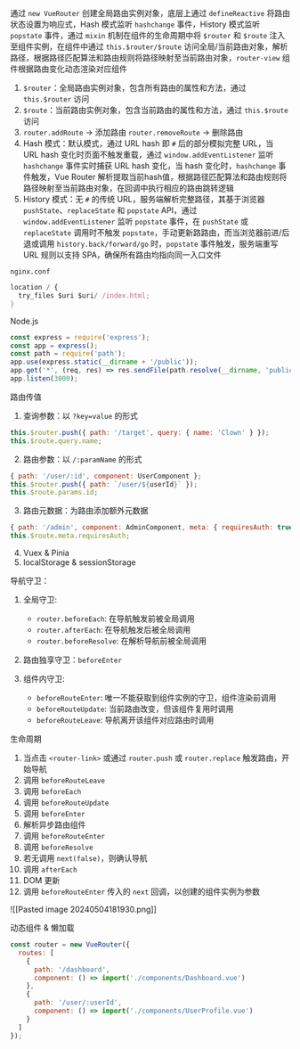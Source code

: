 通过 `new VueRouter` 创建全局路由实例对象，底层上通过 `defineReactive` 将路由状态设置为响应式，Hash 模式监听 `hashchange` 事件，History 模式监听 `popstate` 事件，通过 `mixin` 机制在组件的生命周期中将 `$router` 和 `$route` 注入至组件实例，在组件中通过 `this.$router/$route` 访问全局/当前路由对象，解析路径，根据路径匹配算法和路由规则将路径映射至当前路由对象，`router-view` 组件根据路由变化动态渲染对应组件

1. `$router`：全局路由实例对象，包含所有路由的属性和方法，通过 `this.$router` 访问
2. `$route`：当前路由实例对象，包含当前路由的属性和方法，通过 `this.$route` 访问
3. `router.addRoute` -> 添加路由 `router.removeRoute` -> 删除路由
4. Hash 模式：默认模式，通过 URL hash 即 `#` 后的部分模拟完整 URL，当 URL hash 变化时页面不触发重载，通过 `window.addEventListener` 监听 `hashchange` 事件实时捕获 URL hash 变化，当 hash 变化时，`hashchange` 事件触发，Vue Router 解析提取当前hash值，根据路径匹配算法和路由规则将路径映射至当前路由对象，在回调中执行相应的路由跳转逻辑
5. History 模式：无 `#` 的传统 URL，服务端解析完整路径，其基于浏览器 `pushState`、`replaceState` 和 `popstate` API，通过 `window.addEventListener` 监听 `popstate` 事件，在 `pushState` 或 `replaceState` 调用时不触发 `popstate`，手动更新路路由，而当浏览器前进/后退或调用 `history.back/forward/go` 时，`popstate` 事件触发，服务端重写 URL 规则以支持 SPA，确保所有路由均指向同一入口文件

`nginx.conf`

```js
location / {
  try_files $uri $uri/ /index.html;
}
```

Node.js

```js
const express = require('express');
const app = express();
const path = require('path');
app.use(express.static(__dirname + '/public'));
app.get('*', (req, res) => res.sendFile(path.resolve(__dirname, 'public', 'index.html')));
app.listen(3000);
```

路由传值

1. 查询参数：以 `?key=value` 的形式

```JavaScript
this.$router.push({ path: '/target', query: { name: 'Clown' } });
this.$route.query.name;
```

2. 路由参数：以 `/:paramName` 的形式

```JavaScript
{ path: '/user/:id', component: UserComponent };
this.$router.push({ path: `/user/${userId}` });
this.$route.params.id;
```

3. 路由元数据：为路由添加额外元数据

```JavaScript
{ path: '/admin', component: AdminComponent, meta: { requiresAuth: true } }
this.$route.meta.requiresAuth;
```

4. Vuex & Pinia
5. localStorage & sessionStorage

导航守卫：

1. 全局守卫:

   - `router.beforeEach`: 在导航触发前被全局调用
   - `router.afterEach`: 在导航触发后被全局调用
   - `router.beforeResolve`: 在解析导航前被全局调用

2. 路由独享守卫：`beforeEnter`
3. 组件内守卫:

   - `beforeRouteEnter`: 唯一不能获取到组件实例的守卫，组件渲染前调用
   - `beforeRouteUpdate`: 当前路由改变，但该组件复用时调用
   - `beforeRouteLeave`: 导航离开该组件对应路由时调用

生命周期

1. 当点击 `<router-link>` 或通过 `router.push` 或 `router.replace` 触发路由，开始导航
2. 调用 `beforeRouteLeave`
3. 调用 `beforeEach`
4. 调用 `beforeRouteUpdate`
5. 调用 `beforeEnter`
6. 解析异步路由组件
7. 调用 `beforeRouteEnter`
8. 调用 `beforeResolve`
9. 若无调用 `next(false)`，则确认导航
10. 调用 `afterEach`
11. DOM 更新
12. 调用 `beforeRouteEnter` 传入的 `next` 回调，以创建的组件实例为参数

![[Pasted image 20240504181930.png]]


动态组件 & 懒加载

```js
const router = new VueRouter({
  routes: [
    {
      path: '/dashboard',
      component: () => import('./components/Dashboard.vue')
    },
    {
      path: '/user/:userId',
      component: () => import('./components/UserProfile.vue')
    }
  ]
});
```


